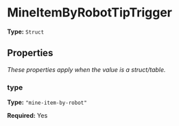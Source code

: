 # MineItemByRobotTipTrigger

**Type:** `Struct`

## Properties

*These properties apply when the value is a struct/table.*

### type

**Type:** `"mine-item-by-robot"`

**Required:** Yes

